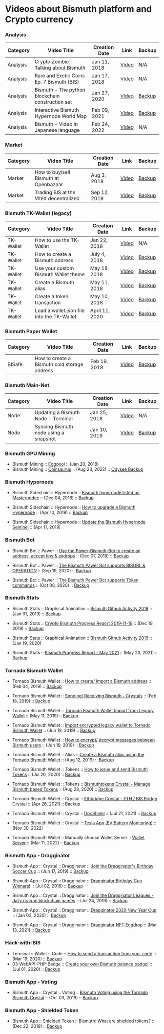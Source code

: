 # Videos about Bismuth platform and Crypto currency

### Analysis

| Category | Video Title | Creation Date |  Link | Backup |
|----------|-------------|---------------|--------------|--------|
| Analysis | Crypto Zombie - Talking about Bismuth | Jan 11, 2018 | [Video](https://youtu.be/2o8pO9s9DOY?t=1118) | N/A |
| Analysis | Rare and Exotic Coins Ep. 7 Bismuth (BIS) | Jan 17, 2018 | [Video](https://www.youtube.com/watch?v=YRGnuVaxU1Q) | N/A |
| Analysis | Bismuth - The python blockchain construction set | Jan 27, 2020 | [Video](https://youtu.be/y3r3WcT3P2Q) | [Backup](https://lbry.tv/@bitsignal:a/Bismuth:e) |
| Analysis | Interactive Bismuth Hypernode World Map | Feb 09, 2021 | [Video](https://youtu.be/wD8i4lr4J2c) | [Backup](https://lbry.tv/@bitsignal:a/bis-hypernode-world-map:5) |
| Analysis | Bismuth - Video in Japanese language | Feb 24, 2022 | [Video](https://youtu.be/bOZKVf8yoH8) | N/A |


### Market

| Category | Video Title | Creation Date |  Link | Backup |
|----------|-------------|---------------|--------------|--------|
| Market | How to buy/sell Bismuth at Openbazaar | Aug 3, 2018 | [Video](https://youtu.be/osVE05jrdXg) | [Backup](https://lbry.tv/@bitsignal:a/how-to-sell-cryptocurrency-using-the:f) |
| Market | Trading BIS at the ViteX decentralized | Sep 12, 2019 | [Video](https://youtu.be/dBAFJBAHSWw) | [Backup](https://lbry.tv/@bitsignal:a/trading-bis-a-decentralized-crypto:8) |


### Bismuth TK-Wallet (legacy)

| Category | Video Title | Creation Date |  Link | Backup |
|----------|-------------|---------------|--------------|--------|
| TK-Wallet | How to use the TK-Wallet | Jan 22, 2018 | [Video](https://youtu.be/A3moeQ7PwLM) | N/A |
| TK-Wallet | How to create a Bismuth address | July 4, 2018 | [Video](https://youtu.be/-c1FnbnFyOs) | [Backup](https://lbry.tv/@bitsignal:a/how-to-create-a-bismuth-address:4) |
| TK-Wallet | Use your custom Bismuth Wallet theme | May 18, 2018 | [Video](https://youtu.be/EIkWo6GjCj4) | [Backup](https://lbry.tv/@bitsignal:a/bismuth-wallet-themes:7) |
| TK-Wallet | Create a Bismuth alias | May 11, 2018 | [Video](https://youtu.be/Jb8bcGG5N5k) | [Backup](https://lbry.tv/@bitsignal:a/creating-a-bismuth-alias:6) |
| TK-Wallet | Create a token transaction | May 10, 2018 | [Video](https://youtu.be/DSi0NJD4fQg) | [Backup](https://lbry.tv/@bitsignal:a/creating-a-bismuth-cryptocurrency-token:7) |
| TK-Wallet | Load a wallet.json file into the TK-Wallet | April 11, 2020 | [Video](https://youtu.be/DQLPhXin8TA) | [Backup](https://lbry.tv/@bitsignal:a/2020-04-11-Bismuth-tk-wallet2:4) |


### Bismuth Paper Wallet

| Category | Video Title | Creation Date |  Link | Backup |
|----------|-------------|---------------|--------------|--------|
| BISafe | How to create a Bismuth cold storage address | Feb 19, 2018 | [Video](https://youtu.be/HB4HREjKJJc) | [Backup](https://lbry.tv/@bitsignal:a/bismuth-cold-storage-wallet:7) |


### Bismuth Main-Net

| Category | Video Title | Creation Date |  Link | Backup |
|----------|-------------|---------------|--------------|--------|
| Node | Updating a Bismuth Node - Terminal | Jan 25, 2018 | [Video](https://youtu.be/wXsBXK5Yo2s) | N/A |
| Node | Syncing Bismuth node using a snapshot | Jan 10, 2019 | [Video](https://youtu.be/RQfBeZTgFZo) | [Backup](https://lbry.tv/@bitsignal:a/how-to-sync-your-bismuth-node-using-a:4) |


### Bismuth GPU Mining
  
* Bismuth Mining :: [Eggpool](https://youtu.be/iLzSRoSX6Xw) :: (Jan 20, 2018)  
* Bismuth Mining :: [Coinsaurus](https://youtu.be/EqRENet5EOM) :: (Aug 23, 2022) :: [Odysee Backup](https://odysee.com/@bitsignal:a/gpu-mining-bismuth-python-blockchain:a)  

### Bismuth Hypernode
  
* Bismuth Sidechain :: Hypernode :: [Bismuth hypernode listed on Masternodec](https://www.youtube.com/watch?v=eVN7mXarrfI) :: (Dec 04, 2018) :: [Backup](https://lbry.tv/@bitsignal:a/bismuth-hypernode-listed-on-masternodec:e)  

* Bismuth Sidechain :: Hypernode :: [How to upgrade a Bismuth Hypernode](https://youtu.be/3hNaV3jWf_w) :: (Apr 10, 2019) :: [Backup](https://lbry.tv/@bitsignal:a/how-to-upgrade-a-bismuth-hypernode:1)  
  
* Bismuth Sidechain :: Hypernode :: [Update the Bismuth Hypernode Sentinel](https://youtu.be/J5CMRhWpiNE) :: (Apr 11, 2019)  

### Bismuth Bot

* Bismuth Bot :: Pawer :: [Use the Pawer-Bismuth-Bot to create an address, accept tips & airdrops](https://www.youtube.com/watch?v=j2GT-LDS-x8) :: (Dec 07, 2018) :: [Backup](https://lbry.tv/@bitsignal:a/use-the-pawer-bismuth-bot-to-create-an:7)  

* Bismuth Bot :: Pawer :: [The Bismuth Pawer Bot supports BISURL & OPERATION](https://youtu.be/ICGtzxTFjDY) :: (Sep 19, 2020) :: [Backup](https://lbry.tv/@bitsignal:a/bismuth-pawer-bot:4)  

* Bismuth Bot :: Pawer :: [The Bismuth Pawer Bot supports Token commands](https://youtu.be/BYZFjTskhJw) :: (Oct 08, 2020) :: [Backup](https://open.lbry.com/@bitsignal:a/Bismuth---Discord-Pawer-Bot-Token-commands-added:e?r=Cs8xYuMLLM6cpLkssEHZ4mSUX8Py3S4D)  

### Bismuth Stats

* Bismuth Stats :: Graphical Animation :: [Bismuth Github Activity 2018](https://www.youtube.com/watch?v=02VGbGV6Rks) :: (Jan 01, 2019) :: [Backup](https://lbry.tv/@bitsignal:a/bismuth-is-evolving:7)  

* Bismuth Stats :: [Crypto Bismuth Progress Report 2019-11-19](https://youtu.be/ejbR_PXCo1g) :: (Dec 19, 2019) :: [Backup](https://lbry.tv/@bitsignal:a/crypto-bismuth-progress-report-2019-11:9)  

* Bismuth Stats :: Graphical Animation :: [Bismuth Github Activity 2019](https://youtu.be/Qmxw6KGu8y8) :: (Jan 19, 2020)  

* Bismuth Stats :: [Bismuth Progress Report - May 2021](https://youtu.be/DbYCGUYlvrY) :: (May 23, 2021) :: [Backup](https://odysee.com/@Bismuth:f/BIS-Progress-Report-05-21:3)  

### Tornado Bismuth Wallet

* Tornado Bismuth Wallet :: [How to create/ import a Bismuth address](https://youtu.be/EzrPu9xbDsU) :: (Feb 04, 2019) :: [Backup](https://lbry.tv/@bitsignal:a/how-to-create-a-public-address-using-the:b)  
  
* Tornado Bismuth Wallet :: [Sending/ Receiving Bismuth - Crystals](https://www.youtube.com/watch?v=LtGSduoQADo) :: (Feb 18, 2019) :: [Backup](https://lbry.tv/@bitsignal:a/tornado-bismuth-wallet-sending-receiving:b)  
    
* Tornado Bismuth Wallet :: [Tornado Bismuth Wallet Import from Legacy Wallet](https://youtu.be/zZgt-e1mluw) :: (May 11, 2019) :: [Backup](https://lbry.tv/@bitsignal:a/tornado-bismuth-wallet-import-from:b)  

* Tornado Bismuth Wallet :: [Import encrypted legacy wallet to Tornado Bismuth Wallet](https://youtu.be/st2KP2qIpE4) :: (Jun 18, 2019) :: [Backup](https://lbry.tv/@bitsignal:a/import-encrypted-legacy-wallet-to:6)  
  
* Tornado Bismuth Wallet :: [How to encrypt/ decrypt messages between Bismuth users](https://youtu.be/jg9IiQisX-I) :: (Jun 19, 2019) :: [Backup](https://lbry.tv/@bitsignal:a/how-to-encrypt-decrypt-messages-between:3)  

* Tornado Bismuth Wallet ::  Alias :: [Create a Bismuth alias using the Tornado Bismuth Wallet](https://youtu.be/91azxuiT3nA) :: (Aug 12, 2019) :: [Backup](https://lbry.tv/@bitsignal:a/create-a-bismuth-alias-using-the-tornado:8)  

* Tornado Bismuth Wallet ::  Tokens :: [How to issue and send Bismuth Tokens](https://youtu.be/mZfsWmK_m7I) :: (Jul 20, 2020) :: [Backup](https://lbry.tv/@bitsignal:a/Bismuth-Tokens:3)  

* Tornado Bismuth Wallet ::  Tokens :: [Bismuthtokens Crystal - Manage Bismuth based Tokens](https://youtu.be/ulgSleftzCE) :: (Aug 28, 2020) :: [Backup](https://lbry.tv/@bitsignal:a/Manage-your-Bismuth-based-Tokens-from-within-the-Tornado-Wallet:a)  

* Tornado Bismuth Wallet ::  Crystal :: [Ethbridge Crystal - ETH / BIS Bridge Crystal](https://youtu.be/6CdenJJ28N4) :: (Apr 26, 2021) :: [Backup](https://odysee.com/@bitsignal:a/eth-bis-bridge-crystal:9?r=4TA11csh7aPkphHACf11FweR3DBAgvsi)  

* Tornado Bismuth Wallet ::  Crystal :: [DocShield](https://youtu.be/AsHfUhrBch4) :: (Jul 21, 2021) :: [Backup](https://odysee.com/@Bismuth:f/Bismuth_DocShield:9)  

* Tornado Bismuth Wallet ::  Crystal :: [Tesla App (EV Battery Monitoring)](https://youtu.be/WuF7_-dbcHg) :: (Nov 30, 2022)  

* Tornado Bismuth Wallet ::  Manually choose Wallet Server :: [Wallet Server](https://youtu.be/Zo1oLAw-9kk) :: (Mar 11, 2022) :: [Backup](https://odysee.com/@bitsignal:a/tornado-bismuth-wallet-manually-choose:7)  

### Bismuth App - Dragginator

* Bismuth App :: Crystal :: Dragginator :: [Join the Dragginator's Birthday Soccer Cup](https://youtu.be/Wsbm1wYeX_g) :: (Jun 17, 2019) :: [Backup](https://lbry.tv/@bitsignal:a/join-the-dragginator-s-birthday-soccer:b)  

* Bismuth App :: Crystal :: Dragginator :: [Dragginator Birthday Cup Winners!](https://youtu.be/X6flrvfnscg) :: (Jul 02, 2019) :: [Backup](https://lbry.tv/@bitsignal:a/dragginator-birthday-cup-winners:3)  

* Bismuth App :: Crystal :: Dragginator :: [Join the Dragginator Leagues - daily dragon blockchain games](https://youtu.be/WGS4NB9jENg) :: (Jul 24, 2019) :: [Backup](https://lbry.tv/@bitsignal:a/join-the-dragginator-leagues-daily:4)  

* Bismuth App :: Crystal :: Dragginator :: [Dragginator 2020 New Year Cup](https://youtu.be/wP1tV2jIHSo) :: (Jan 03, 2020) :: [Backup](https://lbry.tv/@bitsignal:a/dragginator-2020-new-year-cup:4)  

* Bismuth App :: Crystal :: Dragginator :: [Dragginator NFT Eggdrop](https://youtu.be/tNB90bMfjGw) :: (Mar 13, 2021) :: [Backup](https://open.lbry.com/@bitsignal:a/nft:a?r=7fkzC4ku6tVYZ3b5MWZSXPciu8EX3aCy)  


### Hack-with-BIS

* Terminal :: Wallet :: Code :: [How to send a transaction from your code](https://www.youtube.com/watch?v=Ls2bFK71VaI) :: (Mar 19, 2020) :: [Backup](https://lbry.tv/@bitsignal:a/bismuth-send-tx-from-code:c)  
* 03-WebAPI-PHP-Badge :: [Create your own Bismuth balance badge!](https://www.youtube.com/watch?v=jYP12BOaTzI) :: (Jul 01, 2020) :: [Backup](https://lbry.tv/@bitsignal:a/bismuth-badge-2020-07-01-15.25.36:e)

### Bismuth App - Voting 

* Bismuth App :: Crystal :: Voting ::  [Bismuth Voting using the Tornado Bismuth Crystal](https://youtu.be/aiy4fTuDXy8) :: (Oct 03, 2019) :: [Backup](https://lbry.tv/@bitsignal:a/bismuth-voting-using-the-tornado-bismuth:e)  

### Bismuth App - Shielded Token 

* Bismuth App :: Shielded Token :: [Bismuth: What are shielded tokens?](https://youtu.be/SHNQHmZZKdo) :: (Dec 22, 2019) :: [Backup](https://lbry.tv/@bitsignal:a/bismuth-what-are-shielded-tokens:7)  